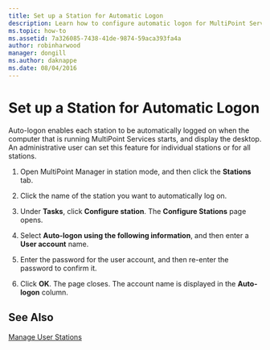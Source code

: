 ```yaml
---
title: Set up a Station for Automatic Logon
description: Learn how to configure automatic logon for MultiPoint Services stations
ms.topic: how-to
ms.assetid: 7a326085-7438-41de-9874-59aca393fa4a
author: robinharwood
manager: dongill
ms.author: daknappe
ms.date: 08/04/2016
---
```

# Set up a Station for Automatic Logon
Auto-logon enables each station to be automatically logged on when the computer that is running MultiPoint Services starts, and display the desktop. An administrative user can set this feature for individual stations or for all stations.

1.  Open MultiPoint Manager in station mode, and then click the **Stations** tab.

2.  Click the name of the station you want to automatically log on.

3.  Under  **Tasks**, click **Configure station**. The **Configure Stations** page opens.

4.  Select **Auto-logon using the following information**, and then enter a **User account** name.

5.  Enter the password for the user account, and then re-enter the password to confirm it.

6.  Click **OK**. The page closes. The account name is displayed in the **Auto-logon** column.

## See Also
[Manage User Stations](Manage-User-Stations.md)
